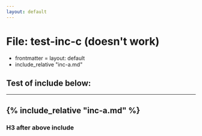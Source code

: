 ```yaml
---
layout: default
---
```

# File: test-inc-c (doesn't work)
 - frontmatter = layout: default
 - include_relative "inc-a.md"
## Test of include below:
---
{% include_relative "inc-a.md" %}
---
### H3 after above include
